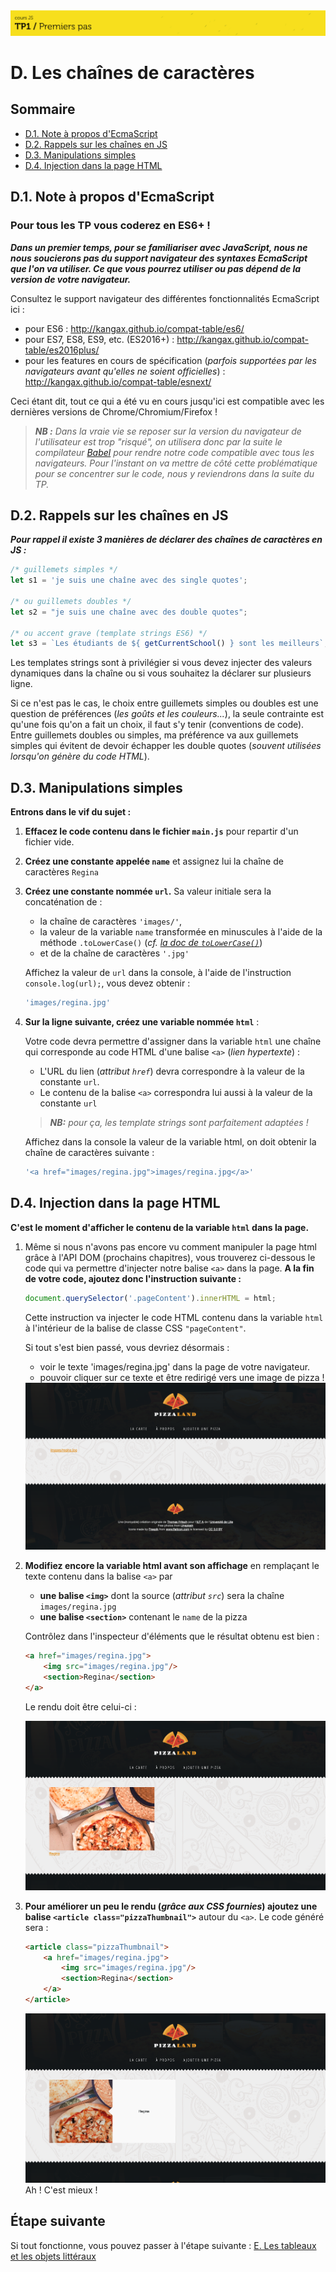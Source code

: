 <img src="images/readme/header-small.jpg" >

# D. Les chaînes de caractères <!-- omit in toc -->

## Sommaire <!-- omit in toc -->
- [D.1. Note à propos d'EcmaScript](#d1-note-à-propos-decmascript)
- [D.2. Rappels sur les chaînes en JS](#d2-rappels-sur-les-chaînes-en-js)
- [D.3. Manipulations simples](#d3-manipulations-simples)
- [D.4. Injection dans la page HTML](#d4-injection-dans-la-page-html)
## D.1. Note à propos d'EcmaScript

### Pour tous les TP vous coderez en ES6+ ! <!-- omit in toc -->

_**Dans un premier temps, pour se familiariser avec JavaScript, nous ne nous soucierons pas du support navigateur des syntaxes EcmaScript que l'on va utiliser. Ce que vous pourrez utiliser ou pas dépend de la version de votre navigateur.**_

Consultez le support navigateur des différentes fonctionnalités EcmaScript ici :

- pour ES6 : http://kangax.github.io/compat-table/es6/
- pour ES7, ES8, ES9, etc. (ES2016+) : http://kangax.github.io/compat-table/es2016plus/
- pour les features en cours de spécification (_parfois supportées par les navigateurs avant qu'elles ne soient officielles_) : http://kangax.github.io/compat-table/esnext/

Ceci étant dit, tout ce qui a été vu en cours jusqu'ici est compatible avec les dernières versions de Chrome/Chromium/Firefox !

> _**NB :** Dans la vraie vie se reposer sur la version du navigateur de l'utilisateur est trop "risqué", on utilisera donc par la suite le compilateur [Babel](https://babeljs.io) pour rendre notre code compatible avec tous les navigateurs. Pour l'instant on va mettre de côté cette problématique pour se concentrer sur le code, nous y reviendrons dans la suite du TP._


## D.2. Rappels sur les chaînes en JS
_**Pour rappel il existe 3 manières de déclarer des chaînes de caractères en JS :**_
```js
/* guillemets simples */
let s1 = 'je suis une chaîne avec des single quotes';

/* ou guillemets doubles */
let s2 = "je suis une chaîne avec des double quotes";

/* ou accent grave (template strings ES6) */
let s3 = `Les étudiants de ${ getCurrentSchool() } sont les meilleurs`;
```
Les templates strings sont à privilégier si vous devez injecter des valeurs dynamiques dans la chaîne ou si vous souhaitez la déclarer sur plusieurs ligne.

Si ce n'est pas le cas, le choix entre guillemets simples ou doubles est une question de préférences (_les goûts et les couleurs..._), la seule contrainte est qu'une fois qu'on a fait un choix, il faut s'y tenir (conventions de code). Entre guillemets doubles ou simples, ma préférence va aux guillemets simples qui évitent de devoir échapper les double quotes (_souvent utilisées lorsqu'on génère du code HTML_).


## D.3. Manipulations simples
**Entrons dans le vif du sujet :**

1. **Effacez le code contenu dans le fichier `main.js`** pour repartir d'un fichier vide.
2. **Créez une constante appelée `name`** et assignez lui la chaîne de caractères `Regina`
3. **Créez une constante nommée `url`.** Sa valeur initiale sera la concaténation de :
	- la chaîne de caractères `'images/'`,
	- la valeur de la variable `name` transformée en minuscules à l'aide de la méthode `.toLowerCase()` (_cf. [la doc de `toLowerCase()`](https://developer.mozilla.org/en-US/docs/Web/JavaScript/Reference/Global_Objects/String/toLowerCase)_)
	- et de la chaîne de caractères `'.jpg'`

	Affichez la valeur de `url` dans la console, à l'aide de l'instruction `console.log(url);`, vous devez obtenir :
	```js
	'images/regina.jpg'
	```

4. **Sur la ligne suivante, créez une variable nommée `html`** :

	Votre code devra permettre d'assigner dans la variable `html` une chaîne qui corresponde au code HTML d'une balise `<a>` (*lien hypertexte*) :
	- L'URL du lien (*attribut `href`*) devra correspondre à la valeur de la constante `url`.
	- Le contenu de la balise `<a>` correspondra lui aussi à la valeur de la constante `url`

	> _**NB:** pour ça, les template strings sont parfaitement adaptées !_

	Affichez dans la console la valeur de la variable html, on doit obtenir la chaîne de caractères suivante :
	```bash
	'<a href="images/regina.jpg">images/regina.jpg</a>'
	```

## D.4. Injection dans la page HTML

**C'est le moment d'afficher le contenu de la variable `html` dans la page.**

1. Même si nous n'avons pas encore vu comment manipuler la page html grâce à l'API DOM (prochains chapitres), vous trouverez ci-dessous le code qui va permettre d'injecter notre balise `<a>` dans la page. **A la fin de votre code, ajoutez donc l'instruction suivante :**
	```js
	document.querySelector('.pageContent').innerHTML = html;
	```
	Cette instruction va injecter le code HTML contenu dans la variable `html` à l'intérieur de la balise de classe CSS `"pageContent"`.

	Si tout s'est bien passé, vous devriez désormais :
	- voir le texte 'images/regina.jpg' dans la page de votre navigateur.
	- pouvoir cliquer sur ce texte et être redirigé vers une image de pizza !

	<img src="images/readme/pizzaland-01.png" />

2. **Modifiez encore la variable html avant son affichage** en remplaçant le texte contenu dans la balise `<a>` par
	- **une balise `<img>`** dont la source (_attribut `src`_) sera la chaîne `images/regina.jpg`
	- **une balise `<section>`** contenant le `name` de la pizza

	Contrôlez dans l'inspecteur d'éléments que le résultat obtenu est bien :
	```html
	<a href="images/regina.jpg">
		<img src="images/regina.jpg"/>
		<section>Regina</section>
	</a>
	```

	Le rendu doit être celui-ci :

	<img src="images/readme/pizzaland-02.png" />

3. **Pour améliorer un peu le rendu (_grâce aux CSS fournies_) ajoutez une balise `<article class="pizzaThumbnail">`** autour du `<a>`. Le code généré sera :
	```html
	<article class="pizzaThumbnail">
		<a href="images/regina.jpg">
			<img src="images/regina.jpg"/>
			<section>Regina</section>
		</a>
	</article>
	```
	<img src="images/readme/pizzaland-02b.png" />
	Ah ! C'est mieux !


## Étape suivante <!-- omit in toc -->
Si tout fonctionne, vous pouvez passer à l'étape suivante : [E. Les tableaux et les objets littéraux](E-tableaux-objets.md)